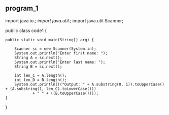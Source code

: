 ## program_1

import java.io.*;
import java.util.*;
import java.util.Scanner;

public class code1 {

    public static void main(String[] arg) {

        Scanner sc = new Scanner(System.in);
        System.out.println("Enter first name: ");
        String A = sc.next();
        System.out.println("Enter last name: ");
        String B = sc.next();

        int len_C = A.length();
        int len_D = B.length();
        System.out.println((("Output: " + A.substring(0, 1)).toUpperCase() + (A.substring(1, len_C).toLowerCase()))
                + " " + ((B.toUpperCase())));
    }
}